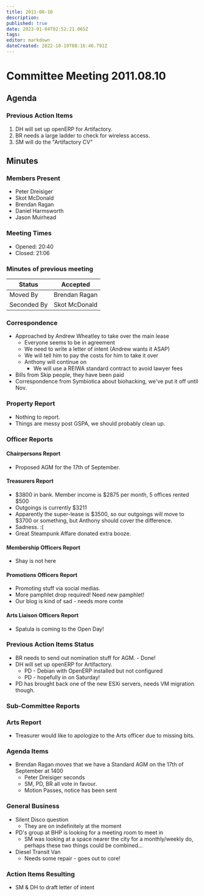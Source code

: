 ```yaml
---
title: 2011-08-10
description: 
published: true
date: 2023-01-04T02:52:21.065Z
tags: 
editor: markdown
dateCreated: 2022-10-19T08:16:46.791Z
---
```


# Committee Meeting 2011.08.10

## Agenda

### Previous Action Items

1.  DH will set up openERP for Artifactory.
2.  BR needs a large ladder to check for wireless access.
3.  SM will do the "Artifactory CV"

## Minutes

### Members Present

-   Peter Dreisiger
-   Skot McDonald
-   Brendan Ragan
-   Daniel Harmsworth
-   Jason Muirhead

### Meeting Times

-   Opened: 20:40
-   Closed: 21:06

### Minutes of previous meeting

| Status      | Accepted      |
|-------------|---------------|
| Moved By    | Brendan Ragan |
| Seconded By | Skot McDonald |

### Correspondence

-   Approached by Andrew Wheatley to take over the main lease
    -   Everyone seems to be in agreement
    -   We need to write a letter of intent (Andrew wants it ASAP)
    -   We will tell him to pay the costs for him to take it over
    -   Anthony will continue on
        -   We will use a REIWA standard contract to avoid lawyer fees
-   Bills from Skip people, they have been paid
-   Correspondence from Symbiotica about biohacking, we've put it off until Nov.

### Property Report

-   Nothing to report.
-   Things are messy post GSPA, we should probably clean up.

### Officer Reports

#### Chairpersons Report

-   Proposed AGM for the 17th of September.

#### Treasurers Report

-   \$3800 in bank. Member income is \$2875 per month, 5 offices rented \$500
-   Outgoings is currently \$3211
-   Apparently the super-lease is \$3500, so our outgoings will move to \$3700 or something, but Anthony should cover the difference.
-   Sadness. :(
-   Great Steampunk Affare donated extra booze.

#### Membership Officers Report

-   Shay is not here

#### Promotions Officers Report

-   Promoting stuff via social medias.
-   More pamphlet drop required! Need new pamphlet!
-   Our blog is kind of sad - needs more conte

#### Arts Liaison Officers Report

-   Spatula is coming to the Open Day!

### Previous Action Items Status

-   BR needs to send out nomination stuff for AGM. - Done!
-   DH will set up openERP for Artifactory.
    -   PD - Debian with OpenERP installed but not configured
    -   PD - hopefully in on Saturday!
-   PD has brought back one of the new ESXi servers, needs VM migration though.

### Sub-Committee Reports

### Arts Report

-   Treasurer would like to apologize to the Arts officer due to missing bits.

### Agenda Items

-   Brendan Ragan moves that we have a Standard AGM on the 17th of September at 1400
    -   Peter Dreisiger seconds
    -   SM, PD, BR all vote in favour.
    -   Motion Passes, notice has been sent

### General Business

-   Silent Disco question
    -   They are on indefinitely at the moment
-   PD's group at BHP is looking for a meeting room to meet in
    -   SM was looking at a space nearer the city for a monthly/weekly do, perhaps these two things could be combined...
-   Diesel Transit Van
    -   Needs some repair - goes out to core!

### Action Items Resulting

-   SM & DH to draft letter of intent
